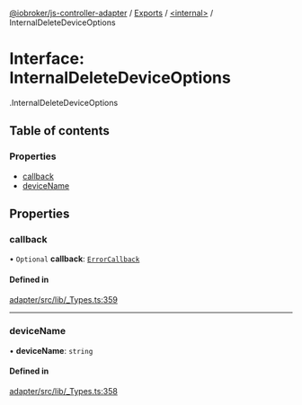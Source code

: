 [@iobroker/js-controller-adapter](../README.md) / [Exports](../modules.md) / [<internal\>](../modules/internal_.md) / InternalDeleteDeviceOptions

# Interface: InternalDeleteDeviceOptions

[<internal>](../modules/internal_.md).InternalDeleteDeviceOptions

## Table of contents

### Properties

- [callback](internal_.InternalDeleteDeviceOptions.md#callback)
- [deviceName](internal_.InternalDeleteDeviceOptions.md#devicename)

## Properties

### callback

• `Optional` **callback**: [`ErrorCallback`](../modules/internal_.md#errorcallback)

#### Defined in

[adapter/src/lib/_Types.ts:359](https://github.com/ioBroker/ioBroker.js-controller/blob/ba031176/packages/adapter/src/lib/_Types.ts#L359)

___

### deviceName

• **deviceName**: `string`

#### Defined in

[adapter/src/lib/_Types.ts:358](https://github.com/ioBroker/ioBroker.js-controller/blob/ba031176/packages/adapter/src/lib/_Types.ts#L358)
